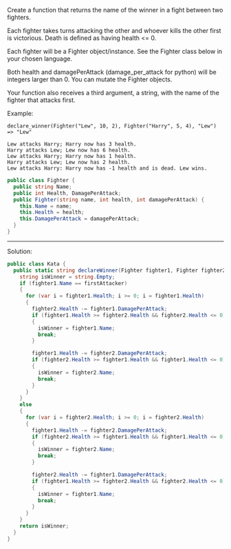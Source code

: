 Create a function that returns the name of the winner in a fight between two fighters.

Each fighter takes turns attacking the other and whoever kills the other first is victorious. Death is defined as having health <= 0.

Each fighter will be a Fighter object/instance. See the Fighter class below in your chosen language.

Both health and damagePerAttack (damage_per_attack for python) will be integers larger than 0. You can mutate the Fighter objects.

Your function also receives a third argument, a string, with the name of the fighter that attacks first.

Example:
```
declare_winner(Fighter("Lew", 10, 2), Fighter("Harry", 5, 4), "Lew") => "Lew"
  
Lew attacks Harry; Harry now has 3 health.
Harry attacks Lew; Lew now has 6 health.
Lew attacks Harry; Harry now has 1 health.
Harry attacks Lew; Lew now has 2 health.
Lew attacks Harry: Harry now has -1 health and is dead. Lew wins.
```
```c#
public class Fighter {
  public string Name;
  public int Health, DamagePerAttack;
  public Fighter(string name, int health, int damagePerAttack) {
    this.Name = name;
    this.Health = health;
    this.DamagePerAttack = damagePerAttack;
  }
}
```
***
Solution:
```c#
public class Kata {
  public static string declareWinner(Fighter fighter1, Fighter fighter2, string firstAttacker) {
    string isWinner = string.Empty;
    if (fighter1.Name == firstAttacker)
    {
      for (var i = fighter1.Health; i >= 0; i = fighter1.Health)
      {
        fighter2.Health -= fighter1.DamagePerAttack;
        if (fighter1.Health >= fighter2.Health && fighter2.Health <= 0)
        {
          isWinner = fighter1.Name;
          break;
        }

        fighter1.Health -= fighter2.DamagePerAttack;
        if (fighter2.Health >= fighter1.Health && fighter1.Health <= 0)
        {
          isWinner = fighter2.Name;
          break;
        }
      }
    }
    else
    {
      for (var i = fighter2.Health; i >= 0; i = fighter2.Health)
      {
        fighter1.Health -= fighter2.DamagePerAttack;
        if (fighter2.Health >= fighter1.Health && fighter1.Health <= 0)
        {
          isWinner = fighter2.Name;
          break;
        }

        fighter2.Health -= fighter1.DamagePerAttack;
        if (fighter1.Health >= fighter2.Health && fighter2.Health <= 0)
        {
          isWinner = fighter1.Name;
          break;
        }
      }
    }
    return isWinner;
  }
}
```
